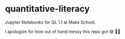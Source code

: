 # quantitative-literacy
Jupyter Notebooks for QL 1.1 at Make School.

I apologize for how out of hand messy this repo got :sweat_smile: :woman_shrugging:
